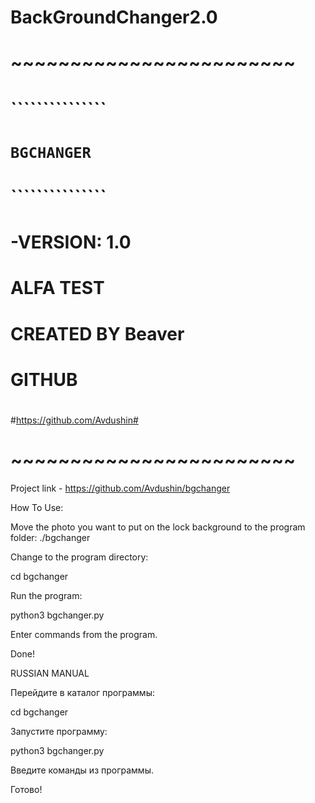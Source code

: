 # BackGroundChanger2.0


#  ~~~~~~~~~~~~~~~~~~~~~~~~  #
#			     #
#    ```````````````	     #
#    `BGCHANGER    `	     #
#    ```````````````	     #			
#   -VERSION: 1.0	     #
#	ALFA TEST	     #
#			     #
#  CREATED BY Beaver  	     #
#       GITHUB		     #
#			     #
#https://github.com/Avdushin#
# ~~~~~~~~~~~~~~~~~~~~~~~~ #


Project link - https://github.com/Avdushin/bgchanger

   How To Use:
   
Move the photo you want to put on the lock background to the program folder: ./bgchanger

Change to the program directory:

cd bgchanger

Run the program:

python3 bgchanger.py

Enter commands from the program.

Done!

   RUSSIAN MANUAL
   
Перейдите в каталог программы:

cd bgchanger

Запустите программу:

python3 bgchanger.py

Введите команды из программы.

Готово!
